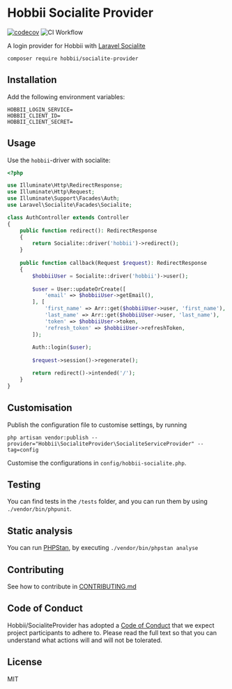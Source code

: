 # Hobbii Socialite Provider
[![codecov](https://codecov.io/gh/hobbii/socialite-provider/branch/main/graph/badge.svg?token=GZysNzh3Qn)](https://codecov.io/gh/hobbii/socialite-provider)
![CI Workflow](https://github.com/hobbii/socialite-provider/actions/workflows/ci.yaml/badge.svg?branch=main)

A login provider for Hobbii with [Laravel Socialite](https://github.com/laravel/socialite)

```shell
composer require hobbii/socialite-provider
```

## Installation
Add the following environment variables:
```env
HOBBII_LOGIN_SERVICE=
HOBBII_CLIENT_ID=
HOBBII_CLIENT_SECRET=
```

## Usage
Use the `hobbii`-driver with socialite:

````php
<?php

use Illuminate\Http\RedirectResponse;
use Illuminate\Http\Request;
use Illuminate\Support\Facades\Auth;
use Laravel\Socialite\Facades\Socialite;

class AuthController extends Controller
{
    public function redirect(): RedirectResponse
    {
        return Socialite::driver('hobbii')->redirect();
    }
    
    public function callback(Request $request): RedirectResponse
    {
        $hobbiiUser = Socialite::driver('hobbii')->user();
        
        $user = User::updateOrCreate([
            'email' => $hobbiiUser->getEmail(),
        ], [
            'first_name' => Arr::get($hobbiiUser->user, 'first_name'),
            'last_name' => Arr::get($hobbiiUser->user, 'last_name'),
            'token' => $hobbiiUser->token,
            'refresh_token' => $hobbiiUser->refreshToken,
        ]);
        
        Auth::login($user);
        
        $request->session()->regenerate();

        return redirect()->intended('/');
    }
}
````

## Customisation
Publish the configuration file to customise settings, by running
```shell
php artisan vendor:publish --provider="Hobbii\SocialiteProvider\SocialiteServiceProvider" --tag=config
```
Customise the configurations in `config/hobbii-socialite.php`.


## Testing
You can find tests in the `/tests` folder, and you can run them by using `./vendor/bin/phpunit`.

## Static analysis
You can run [PHPStan](https://phpstan.org/), by executing `./vendor/bin/phpstan analyse`

## Contributing
See how to contribute in [CONTRIBUTING.md](CONTRIBUTING.md)

## Code of Conduct
Hobbii/SocialiteProvider has adopted a [Code of Conduct](CODE_OF_CONDUCT.md) that we expect project participants to adhere to.
Please read the full text so that you can understand what actions will and will not be tolerated.

## License
MIT
